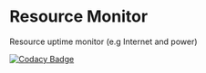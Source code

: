 # Resource Monitor
Resource uptime monitor (e.g Internet and power)

[![Codacy Badge](https://api.codacy.com/project/badge/Grade/b93ad4f1c7194112afcd942128f7150c)](https://www.codacy.com/app/neo_2/resource-monitor?utm_source=github.com&amp;utm_medium=referral&amp;utm_content=neoighodaro/resource-monitor&amp;utm_campaign=Badge_Grade)